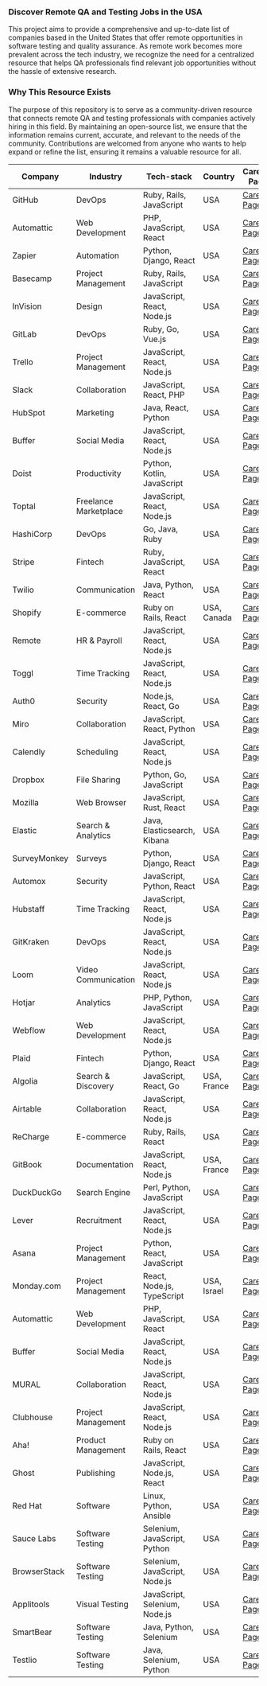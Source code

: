 ### Discover Remote QA and Testing Jobs in the USA

This project aims to provide a comprehensive and up-to-date list of companies based in the United States that offer remote opportunities in software testing and quality assurance. As remote work becomes more prevalent across the tech industry, we recognize the need for a centralized resource that helps QA professionals find relevant job opportunities without the hassle of extensive research.

### Why This Resource Exists

The purpose of this repository is to serve as a community-driven resource that connects remote QA and testing professionals with companies actively hiring in this field. By maintaining an open-source list, we ensure that the information remains current, accurate, and relevant to the needs of the community. Contributions are welcomed from anyone who wants to help expand or refine the list, ensuring it remains a valuable resource for all.

| Company        | Industry              | Tech-stack                | Country  | Careers Page                               |
|----------------|-----------------------|---------------------------|----------|--------------------------------------------|
| GitHub         | DevOps                | Ruby, Rails, JavaScript    | USA      | [Careers Page](https://github.com/about/careers) |
| Automattic     | Web Development       | PHP, JavaScript, React     | USA      | [Careers Page](https://automattic.com/work-with-us/) |
| Zapier         | Automation            | Python, Django, React      | USA      | [Careers Page](https://zapier.com/jobs) |
| Basecamp       | Project Management    | Ruby, Rails, JavaScript    | USA      | [Careers Page](https://basecamp.com/about/jobs) |
| InVision       | Design                | JavaScript, React, Node.js | USA      | [Careers Page](https://www.invisionapp.com/company#jobs) |
| GitLab         | DevOps                | Ruby, Go, Vue.js           | USA      | [Careers Page](https://about.gitlab.com/jobs/) |
| Trello         | Project Management    | JavaScript, React, Node.js | USA      | [Careers Page](https://trello.com/jobs) |
| Slack          | Collaboration         | JavaScript, React, PHP     | USA      | [Careers Page](https://slack.com/careers) |
| HubSpot        | Marketing             | Java, React, Python        | USA      | [Careers Page](https://www.hubspot.com/careers) |
| Buffer         | Social Media          | JavaScript, React, Node.js | USA      | [Careers Page](https://buffer.com/journey/#jobs) |
| Doist          | Productivity          | Python, Kotlin, JavaScript | USA      | [Careers Page](https://doist.com/careers) |
| Toptal         | Freelance Marketplace | JavaScript, React, Node.js | USA      | [Careers Page](https://www.toptal.com/careers) |
| HashiCorp      | DevOps                | Go, Java, Ruby             | USA      | [Careers Page](https://www.hashicorp.com/careers) |
| Stripe         | Fintech               | Ruby, JavaScript, React    | USA      | [Careers Page](https://stripe.com/jobs) |
| Twilio         | Communication         | Java, Python, React        | USA      | [Careers Page](https://www.twilio.com/company/jobs) |
| Shopify        | E-commerce            | Ruby on Rails, React       | USA, Canada | [Careers Page](https://www.shopify.com/careers) |
| Remote         | HR & Payroll          | JavaScript, React, Node.js | USA      | [Careers Page](https://remote.com/careers) |
| Toggl          | Time Tracking         | JavaScript, React, Node.js | USA      | [Careers Page](https://toggl.com/jobs/) |
| Auth0          | Security              | Node.js, React, Go         | USA      | [Careers Page](https://auth0.com/careers) |
| Miro           | Collaboration         | JavaScript, React, Python  | USA      | [Careers Page](https://miro.com/careers/) |
| Calendly       | Scheduling            | JavaScript, React, Node.js | USA      | [Careers Page](https://calendly.com/careers) |
| Dropbox        | File Sharing          | Python, Go, JavaScript     | USA      | [Careers Page](https://www.dropbox.com/jobs) |
| Mozilla        | Web Browser           | JavaScript, Rust, React    | USA      | [Careers Page](https://careers.mozilla.org/) |
| Elastic        | Search & Analytics    | Java, Elasticsearch, Kibana | USA      | [Careers Page](https://www.elastic.co/careers) |
| SurveyMonkey   | Surveys               | Python, Django, React      | USA      | [Careers Page](https://www.surveymonkey.com/mp/jobs/) |
| Automox        | Security              | JavaScript, Python, React  | USA      | [Careers Page](https://www.automox.com/careers) |
| Hubstaff       | Time Tracking         | JavaScript, React, Node.js | USA      | [Careers Page](https://hubstaff.com/jobs) |
| GitKraken      | DevOps                | JavaScript, React, Node.js | USA      | [Careers Page](https://www.gitkraken.com/careers) |
| Loom           | Video Communication   | JavaScript, React, Node.js | USA      | [Careers Page](https://www.loom.com/careers) |
| Hotjar         | Analytics             | PHP, Python, JavaScript    | USA      | [Careers Page](https://careers.hotjar.com/) |
| Webflow        | Web Development       | JavaScript, React, Node.js | USA      | [Careers Page](https://webflow.com/careers) |
| Plaid          | Fintech               | Python, Django, React      | USA      | [Careers Page](https://plaid.com/careers) |
| Algolia        | Search & Discovery    | JavaScript, React, Go      | USA, France | [Careers Page](https://www.algolia.com/careers) |
| Airtable       | Collaboration         | JavaScript, React, Node.js | USA      | [Careers Page](https://airtable.com/careers) |
| ReCharge       | E-commerce            | Ruby, Rails, React         | USA      | [Careers Page](https://rechargepayments.com/careers) |
| GitBook        | Documentation         | JavaScript, React, Node.js | USA, France | [Careers Page](https://www.gitbook.com/careers) |
| DuckDuckGo     | Search Engine         | Perl, Python, JavaScript   | USA      | [Careers Page](https://duckduckgo.com/hiring) |
| Lever          | Recruitment           | JavaScript, React, Node.js | USA      | [Careers Page](https://www.lever.co/careers) |
| Asana          | Project Management    | Python, React, JavaScript  | USA      | [Careers Page](https://asana.com/jobs) |
| Monday.com     | Project Management    | React, Node.js, TypeScript | USA, Israel | [Careers Page](https://monday.com/careers) |
| Automattic     | Web Development       | PHP, JavaScript, React     | USA      | [Careers Page](https://automattic.com/work-with-us/) |
| Buffer         | Social Media          | JavaScript, React, Node.js | USA      | [Careers Page](https://buffer.com/journey/#jobs) |
| MURAL          | Collaboration         | JavaScript, React, Node.js | USA      | [Careers Page](https://www.mural.co/careers) |
| Clubhouse      | Project Management    | JavaScript, React, Node.js | USA      | [Careers Page](https://www.clubhouse.io/careers) |
| Aha!           | Product Management    | Ruby on Rails, React       | USA      | [Careers Page](https://www.aha.io/company/careers) |
| Ghost          | Publishing            | JavaScript, Node.js, React | USA      | [Careers Page](https://careers.ghost.org/) |
| Red Hat        | Software              | Linux, Python, Ansible     | USA      | [Careers Page](https://www.redhat.com/en/jobs) |
| Sauce Labs     | Software Testing      | Selenium, JavaScript, Python | USA   | [Careers Page](https://saucelabs.com/company/careers) |
| BrowserStack   | Software Testing      | Selenium, JavaScript, Node.js | USA   | [Careers Page](https://www.browserstack.com/careers) |
| Applitools     | Visual Testing        | JavaScript, Selenium, Node.js | USA  | [Careers Page](https://applitools.com/company/careers) |
| SmartBear      | Software Testing      | Java, Python, Selenium     | USA      | [Careers Page](https://smartbear.com/company/careers/) |
| Testlio        | Software Testing      | Java, Selenium, Python     | USA      | [Careers Page](https://testlio.com/careers/) |

